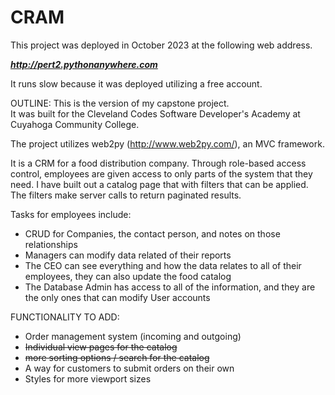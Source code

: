 # CRAM
This project was deployed in October 2023 at the following web address.  

***http://pert2.pythonanywhere.com***

It runs slow because it was deployed utilizing a free account. 

OUTLINE:
This is the version of my capstone project.  
It was built for the Cleveland Codes Software Developer's Academy at Cuyahoga Community College.

The project utilizes web2py (http://www.web2py.com/), an MVC framework.  

It is a CRM for a food distribution company.  Through role-based access control, 
employees are given access to only parts of the system that they need.  I have built 
out a catalog page that with filters that can be applied.  The filters make server calls to return
paginated results.


Tasks for employees include:
- CRUD for Companies, the contact person, and notes on those relationships
- Managers can modify data related of their reports
- The CEO can see everything and how the data relates to all of their employees, they can also update the food catalog
- The Database Admin has access to all of the information, and they are the only ones that can modify User accounts

FUNCTIONALITY TO ADD:
- Order management system (incoming and outgoing)
- ~~Individual view pages for the catalog~~
- ~~more sorting options / search for the catalog~~
- A way for customers to submit orders on their own
- Styles for more viewport sizes


